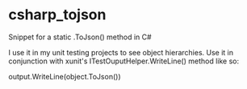 # csharp_tojson
Snippet for a static .ToJson() method in C#

I use it in my unit testing projects to see object hierarchies.
Use it in conjunction with xunit's ITestOuputHelper.WriteLine() method like so:

output.WriteLine(object.ToJson())
